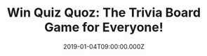 ---
campaign-uuid: "c-4b63be99-0363-4bef-9e17-20a48fb6e8ee"
type: "Competition"
category: "Entertainment"
date: "2019-01-04T09:00:00.000Z"
end-date: "2019-02-04T23:59:00.000Z"
disable-form: false
is_promoted: false
has_entry_page: true
title: "Win Quiz Quoz: The Trivia Board Game for Everyone!"
competition-description: "<p>Want to have the fast, fun trivia game anyone can win?\
  \ Yes, you are right, we have it for you: The Quiz Quoz game, the board game for\
  \ everyone could be yours!</p>\r\n<p>Quiz Quoz is the new and original quiz game\
  \ for both beginners and brainiacs! Packed into a retro portable cube, this unique\
  \ game contains over 1000 trivia questions from a host of topics, from film to football\
  \ to fashion.</p>\r\n<p>Want to have a fun and great night in with friends? Click\
  \ below for a chance tow win!</p>"
hero-header: "Win Quiz Quoz: The Trivia Board Game for Everyone!"
terms-confirmation: "N/A"
banner-img: "https://assets.expresslyapp.com/asset-4724fc79-6ff3-4c09-8bdd-4605394316dd.jpg"
logo-left-href: "aaa.nme.com"
logo-left-image: "https://assets.expresslyapp.com/asset-393174fa-e27e-47f6-9178-a63edf181e09.jpg"
logo-left-title: "NME AAA"
bg-image-hero: "https://assets.expresslyapp.com/asset-0b344d8a-d7b1-4897-80c9-6bc5ba906022.jpg"
bg-image-first: "https://assets.expresslyapp.com/asset-76056d57-e18d-4fe6-bd98-1d7b901817df.jpg"
section1-content: "<p>Quiz Quoz is the new and original quiz game for both beginners\
  \ and brainiacs! Packed into a retro portable cube, this unique game contains over\
  \ 1000 trivia questions from a host of topics, from film to football to fashion.\
  \ The twist is that every answer is a number from 1 to 9. Players take turns rolling\
  \ dice to determine the difficulty of their question. The more questions you answer\
  \ correctly, the more counters you get to place on your Quiz Quoz board. First to\
  \ get a line of 3 wins!</p>\r\n<p>Enter the form below for a chance to win the hilarious\
  \ Quiz Quoz board game now!</p>"
entry-title: "Win Quiz Quoz: The Trivia Board Game for Everyone!"
entry-content: "Enter the draw to win Quiz Quoz: The Trivia Board Game for Everyone\r\
  \nby completing the form below before 23:59 on 4th of February 2019."
has-winner: false
prize-description: "Quiz Quoz: The Trivia Board Game for Everyone."
special-conditions: "Multiple entries are allowed up to one every day\r\nThis competition\
  \ is also available on: http://club.expressly.io/competitons/quiz-quoz-board-game-giveaway"
country-restrictions:
- "GB"
---
